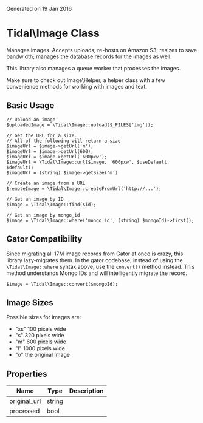 Generated on 19 Jan 2016

Tidal\Image Class
=================

Manages images. Accepts uploads; re-hosts on Amazon S3; resizes to save
bandwidth; manages the database records for the images as well.

This library also manages a queue worker that processes the images.

Make sure to check out Image\Helper, a helper class with a few convenience
methods for working with images and text.

Basic Usage
-----------

    // Upload an image
    $uploadedImage = \Tidal\Image::upload($_FILES['img']);
    
    // Get the URL for a size.
    // All of the following will return a size
    $imageUrl = $image->getUrl('m');
    $imageUrl = $image->getUrl(600);
    $imageUrl = $image->getUrl('600pxw');
    $imageUrl = \Tidal\Image::url($image, '600pxw', $useDefault, $default);
    $imageUrl = (string) $image->getSize('m')
    
    // Create an image from a URL
    $remoteImage = \Tidal\Image::createFromUrl('http://...');
    
    // Get an image by ID
    $image = \Tidal\Image::find($id);
    
    // Get an image by mongo_id
    $image = \Tidal\Image::where('mongo_id', (string) $mongoId)->first();


Gator Compatibility
-------------------

Since migrating all 17M image records from Gator at once is crazy, this
library lazy-migrates them. In the gator codebase, instead of using the
`\Tidal\Image::where` syntax above, use the `convert()` method instead. This
method understands Mongo IDs and will intelligently migrate the record.

    $image = \Tidal\Image::convert($mongoId);

Image Sizes
-----------

Possible sizes for images are:
- "xs" 100 pixels wide
- "s" 320 pixels wide
- "m" 600 pixels wide
- "l" 1000 pixels wide
- "o" the original Image


Properties
----------

| Name | Type | Description |
|------|------|-------------|
| original_url | string |  |
| processed | bool |  |
 